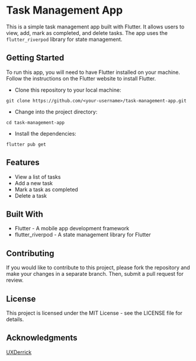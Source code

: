 # Task Management App

This is a simple task management app built with Flutter. It allows users to view, add, mark as completed, and delete tasks. The app uses the ```flutter_riverpod``` library for state management.


## Getting Started
To run this app, you will need to have Flutter installed on your machine. Follow the instructions on the Flutter website to install Flutter.


- Clone this repository to your local machine:
```
git clone https://github.com/<your-username>/task-management-app.git
```

- Change into the project directory:
```
cd task-management-app
```

- Install the dependencies:
```
flutter pub get
```

## Features
- View a list of tasks
- Add a new task
- Mark a task as completed
- Delete a task

## Built With
- Flutter - A mobile app development framework
- flutter_riverpod - A state management library for Flutter

## Contributing
If you would like to contribute to this project, please fork the repository and make your changes in a separate branch. Then, submit a pull request for review.

## License
This project is licensed under the MIT License - see the LICENSE file for details.

## Acknowledgments
[UXDerrick](https://media.licdn.com/dms/image/D4D03AQHrAy4t4kGOdw/)


